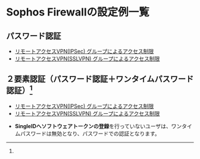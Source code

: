 # Sophos Firewallの設定例一覧
## パスワード認証
* [リモートアクセスVPN(IPSec) グループによるアクセス制限](vpn-group-password_new.md)
* [リモートアクセスVPN(SSLVPN) グループによるアクセス制限](sslvpn-group-password.md)

## ２要素認証（パスワード認証＋ワンタイムパスワード認証）[^1]
* [リモートアクセスVPN(IPSec) グループによるアクセス制限](vpn-group-otp_new.md)
* [リモートアクセスVPN(SSLVPN) グループによるアクセス制限](sslvpn-group-otp.md)

[^1]:
  * **SingleIDへソフトウェアトークンの登録**を行っていないユーザは、ワンタイムパスワードは無効となり、パスワードでの認証となります。

